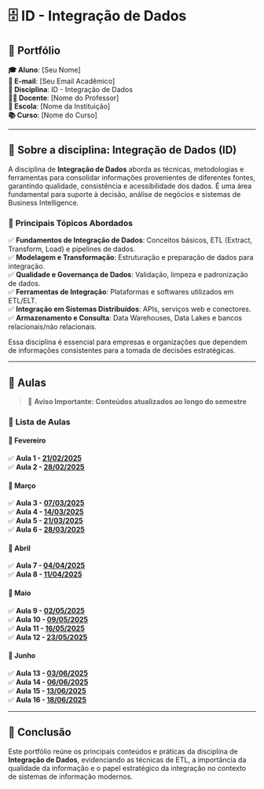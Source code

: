# 🗄️ ID - Integração de Dados  

## 📌 Portfólio  

**🎓 Aluno**: [Seu Nome]  
**📧 E-mail**: [Seu Email Acadêmico]  
**📖 Disciplina**: ID - Integração de Dados  
**👨‍🏫 Docente**: [Nome do Professor]  
**🏫 Escola**: [Nome da Instituição]  
**📚 Curso**: [Nome do Curso]  

---

## 📌 Sobre a disciplina: **Integração de Dados (ID)**  

A disciplina de **Integração de Dados** aborda as técnicas, metodologias e ferramentas para consolidar informações provenientes de diferentes fontes, garantindo qualidade, consistência e acessibilidade dos dados. É uma área fundamental para suporte à decisão, análise de negócios e sistemas de Business Intelligence.  

### 🔹 **Principais Tópicos Abordados**  
✅ **Fundamentos de Integração de Dados**: Conceitos básicos, ETL (Extract, Transform, Load) e pipelines de dados.  
✅ **Modelagem e Transformação**: Estruturação e preparação de dados para integração.  
✅ **Qualidade e Governança de Dados**: Validação, limpeza e padronização de dados.  
✅ **Ferramentas de Integração**: Plataformas e softwares utilizados em ETL/ELT.  
✅ **Integração em Sistemas Distribuídos**: APIs, serviços web e conectores.  
✅ **Armazenamento e Consulta**: Data Warehouses, Data Lakes e bancos relacionais/não relacionais.  

Essa disciplina é essencial para empresas e organizações que dependem de informações consistentes para a tomada de decisões estratégicas.  

---

## 📌 Aulas  

> 📌 **Aviso Importante: Conteúdos atualizados ao longo do semestre**  

### 📅 **Lista de Aulas**   

#### 📅 **Fevereiro**   
✅ **Aula 1 - [21/02/2025](link_do_arquivo)**  
✅ **Aula 2 - [28/02/2025](link_do_arquivo)**  

#### 📅 **Março**   
✅ **Aula 3 - [07/03/2025](link_do_arquivo)**  
✅ **Aula 4 - [14/03/2025](link_do_arquivo)**  
✅ **Aula 5 - [21/03/2025](link_do_arquivo)**  
✅ **Aula 6 - [28/03/2025](link_do_arquivo)**  

#### 📅 **Abril**   
✅ **Aula 7 - [04/04/2025](link_do_arquivo)**  
✅ **Aula 8 - [11/04/2025](link_do_arquivo)**  

#### 📅 **Maio**  
✅ **Aula 9 - [02/05/2025](link_do_arquivo)**  
✅ **Aula 10 - [09/05/2025](link_do_arquivo)**  
✅ **Aula 11 - [16/05/2025](link_do_arquivo)**  
✅ **Aula 12 - [23/05/2025](link_do_arquivo)**  

#### 📅 **Junho**  
✅ **Aula 13 - [03/06/2025](link_do_arquivo)**  
✅ **Aula 14 - [06/06/2025](link_do_arquivo)**  
✅ **Aula 15 - [13/06/2025](link_do_arquivo)**  
✅ **Aula 16 - [18/06/2025](link_do_arquivo)**  

---

## 📌 Conclusão  

Este portfólio reúne os principais conteúdos e práticas da disciplina de **Integração de Dados**, evidenciando as técnicas de ETL, a importância da qualidade da informação e o papel estratégico da integração no contexto de sistemas de informação modernos.  

